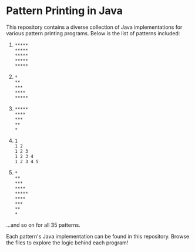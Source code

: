 # Pattern Printing in Java  

This repository contains a diverse collection of Java implementations for various pattern printing programs. Below is the list of patterns included:  

1.  
   ```  
   *****
   *****
   *****
   *****
   *****  
   ```  

2.  
   ```  
   *  
   **  
   ***  
   ****  
   *****  
   ```  

3.  
   ```  
   *****  
   ****  
   ***  
   **  
   *  
   ```  

4.  
   ```  
   1  
   1 2  
   1 2 3  
   1 2 3 4  
   1 2 3 4 5  
   ```  

5.  
   ```  
   *  
   **  
   ***  
   ****  
   *****  
   ****  
   ***  
   **  
   *  
   ```  

...and so on for all 35 patterns.  

Each pattern's Java implementation can be found in this repository. Browse the files to explore the logic behind each program! 
